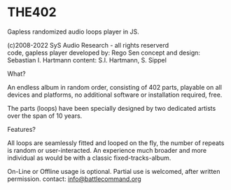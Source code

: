 # THE402
Gapless randomized audio loops player in JS.


(c)2008-2022 SyS Audio Research - all rights reserverd<br>
code, gapless player developed by: Rego Sen
concept and design: Sebastian I. Hartmann
content: S.I. Hartmann, S. Sippel


What?

An endless album in random order,
consisting of 402 parts, playable on all
devices and platforms, no additional
software or installation required, free.

The parts (loops) have been specially designed by 
two dedicated artists over the span of 10 years.

Features?

All loops are seamlessly fitted and looped on the fly,
the number of repeats is random or user-interacted.
An experience much broader and more individual
as would be with a classic fixed-tracks-album.

On-Line or Offline usage is optional. Partial use is 
welcomed, after written permission. 
contact: info@battlecommand.org
